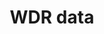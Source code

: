---
schema: default
title: WDR data
description: 'Lab-Projekte des Westdeutschen Rundfunks: Daten, Bots und Co.'
logo: 'https://avatars2.githubusercontent.com/u/26431578'
---